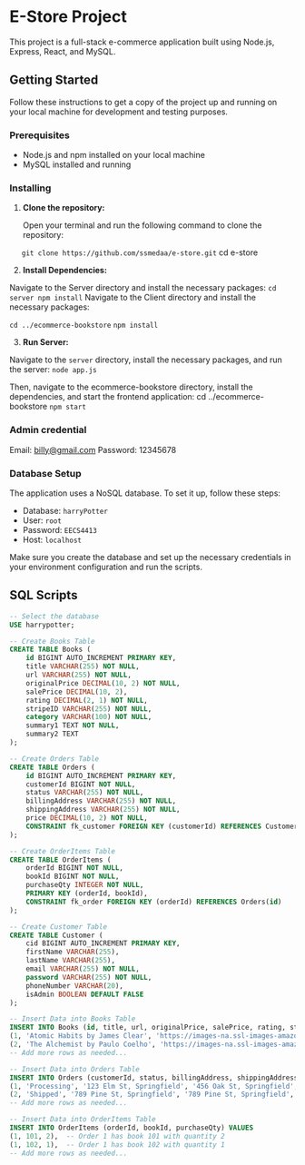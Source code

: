 # E-Store Project

This project is a full-stack e-commerce application built using Node.js, Express, React, and MySQL.

## Getting Started

Follow these instructions to get a copy of the project up and running on your local machine for development and testing purposes.

### Prerequisites

- Node.js and npm installed on your local machine
- MySQL installed and running

### Installing

1. **Clone the repository:**

   Open your terminal and run the following command to clone the repository:

```   git clone https://github.com/ssmedaa/e-store.git```
   cd e-store
   
 2. **Install Dependencies:**

Navigate to the Server directory and install the necessary packages:
```cd server npm install```
Navigate to the Client directory and install the necessary packages:

```cd ../ecommerce-bookstore```
```npm install```
   
 3. **Run Server:**

Navigate to the `server` directory, install the necessary packages, and run the server:
```node app.js```

Then, navigate to the ecommerce-bookstore directory, install the dependencies, and start the frontend application:
cd ../ecommerce-bookstore
```npm start```

### Admin credential 

Email: billy@gmail.com 
Password: 12345678 

### Database Setup

The application uses a NoSQL database. To set it up, follow these steps:

- Database: `harryPotter`
- User: `root`
- Password: `EECS4413`
- Host: `localhost`

Make sure you create the database and set up the necessary credentials in your environment configuration and run the scripts.
## SQL Scripts

```sql
-- Select the database
USE harrypotter;

-- Create Books Table
CREATE TABLE Books (
    id BIGINT AUTO_INCREMENT PRIMARY KEY,
    title VARCHAR(255) NOT NULL,
    url VARCHAR(255) NOT NULL,
    originalPrice DECIMAL(10, 2) NOT NULL,
    salePrice DECIMAL(10, 2),
    rating DECIMAL(2, 1) NOT NULL,
    stripeID VARCHAR(255) NOT NULL,
    category VARCHAR(100) NOT NULL,
    summary1 TEXT NOT NULL,
    summary2 TEXT
);

-- Create Orders Table
CREATE TABLE Orders (
    id BIGINT AUTO_INCREMENT PRIMARY KEY,
    customerId BIGINT NOT NULL,
    status VARCHAR(255) NOT NULL,
    billingAddress VARCHAR(255) NOT NULL,
    shippingAddress VARCHAR(255) NOT NULL,
    price DECIMAL(10, 2) NOT NULL,
    CONSTRAINT fk_customer FOREIGN KEY (customerId) REFERENCES Customer(cid)
);

-- Create OrderItems Table
CREATE TABLE OrderItems (
    orderId BIGINT NOT NULL,
    bookId BIGINT NOT NULL,
    purchaseQty INTEGER NOT NULL,
    PRIMARY KEY (orderId, bookId),
    CONSTRAINT fk_order FOREIGN KEY (orderId) REFERENCES Orders(id)
);

-- Create Customer Table
CREATE TABLE Customer (
    cid BIGINT AUTO_INCREMENT PRIMARY KEY,
    firstName VARCHAR(255),
    lastName VARCHAR(255),
    email VARCHAR(255) NOT NULL,
    password VARCHAR(255) NOT NULL,
    phoneNumber VARCHAR(20),
    isAdmin BOOLEAN DEFAULT FALSE
);

-- Insert Data into Books Table
INSERT INTO Books (id, title, url, originalPrice, salePrice, rating, stripeID, category, summary1, summary2) VALUES
(1, 'Atomic Habits by James Clear', 'https://images-na.ssl-images-amazon.com/images/I/91bYsX41DVL.jpg', 27.99, 15.99, 5, 'price_1OxDDtDH16DQa3RUr6Cx0O4z', 'Non-Fiction', "This best-selling book by James Clear provides practical strategies for forming good habits, breaking bad ones, and mastering the tiny behaviors that lead to remarkable results.", "Originally priced at $27.99, it's now available for $15.99, making it an affordable investment in self-improvement."),
(2, 'The Alchemist by Paulo Coelho', 'https://images-na.ssl-images-amazon.com/images/I/71aFt4+OTOL.jpg', 16.99, NULL, 5, 'price_1OxESZDH16DQa3RUP6ie2WSI', 'Fiction', "Paulo Coelho's timeless novel tells the story of a young shepherd on a journey to discover the meaning of life, blending mysticism, wisdom, and self-discovery.", "While the sale price is not specified, its original price of $16.99 reflects its enduring popularity and the profound impact it has on readers."),
-- Add more rows as needed...

-- Insert Data into Orders Table
INSERT INTO Orders (customerId, status, billingAddress, shippingAddress, price) VALUES
(1, 'Processing', '123 Elm St, Springfield', '456 Oak St, Springfield', 19.99),
(2, 'Shipped', '789 Pine St, Springfield', '789 Pine St, Springfield', 29.99),
-- Add more rows as needed...

-- Insert Data into OrderItems Table
INSERT INTO OrderItems (orderId, bookId, purchaseQty) VALUES
(1, 101, 2),  -- Order 1 has book 101 with quantity 2
(1, 102, 1),  -- Order 1 has book 102 with quantity 1
-- Add more rows as needed...
